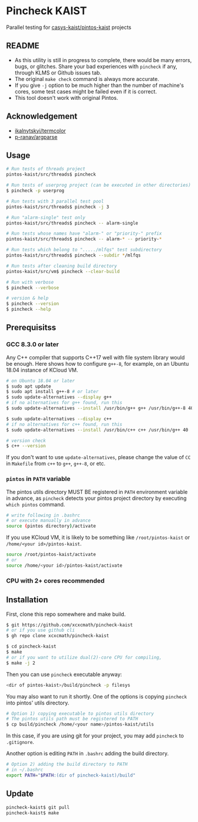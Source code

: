 # Pincheck KAIST

Parallel testing for [casys-kaist/pintos-kaist](https://github.com/casys-kaist/pintos-kaist) projects

## README

- As this utility is still in progress to complete, there would be many errors, bugs, or
  glitches. Share your bad experiences with `pincheck` if any, through KLMS or Github issues tab.
- The original `make check` command is always more accurate.
- If you give `-j` option to be much higher than the number of machine's cores,
some test cases might be failed even if it is correct.
- This tool doesn't work with original Pintos.

## Acknowledgement

- [ikalnytskyi/termcolor](https://github.com/ikalnytskyi/termcolor)
- [p-ranav/argparse](https://github.com/p-ranav/argparse)

## Usage

```sh
# Run tests of threads project
pintos-kaist/src/threads$ pincheck

# Run tests of userprog project (can be executed in other directories)
$ pincheck -p userprog

# Run tests with 3 parallel test pool
pintos-kaist/src/threads$ pincheck -j 3

# Run "alarm-single" test only
pintos-kaist/src/threads$ pincheck -- alarm-single

# Run tests whose names have "alarm-" or "priority-" prefix
pintos-kaist/src/threads$ pincheck -- alarm-* -- priority-*

# Run tests which belong to "...../mlfqs" test subdirectory
pintos-kaist/src/threads$ pincheck --subdir */mlfqs

# Run tests after cleaning build directory
pintos-kaist/src/vm$ pincheck --clear-build

# Run with verbose
$ pincheck --verbose

# version & help
$ pincheck --version
$ pincheck --help
```

## Prerequisitss

### GCC 8.3.0 or later

Any C++ compiler that supports C++17 well with file system library would be enough.
Here shows how to configure `g++-8`, for example, on an Ubuntu 18.04 instance of KCloud VM.

```sh
# on Ubuntu 18.04 or later
$ sudo apt update
$ sudo apt install g++-8 # or later
$ sudo update-alternatives --display g++
# if no alternatives for g++ found, run this
$ sudo update-alternatives --install /usr/bin/g++ g++ /usr/bin/g++-8 40

$ sudo update-alternatives --display c++
# if no alternatives for c++ found, run this
$ sudo update-alternatives --install /usr/bin/c++ c++ /usr/bin/g++ 40

# version check
$ c++ --version
```

If you don't want to use `update-alternatives`, please change the value of `CC` in `Makefile` from `c++` to `g++`, `g++-8`, or etc.

### `pintos` in `PATH` variable

The pintos utils directory MUST BE registered in `PATH` environment variable in advance, as `pincheck` detects your pintos project directory by executing `which pintos` command.

```sh
# write following in .bashrc
# or execute manually in advance
source (pintos directory)/activate
```

If you use KCloud VM, it is likely to be something like `/root/pintos-kaist` or `/home/<your id>/pintos-kaist`.

```sh
source /root/pintos-kaist/activate
# or
source /home/<your id>/pintos-kaist/activate
```

### CPU with 2+ cores recommended

## Installation

First, clone this repo somewhere and make build.

```sh
$ git https://github.com/xcxcmath/pincheck-kaist
# or if you use github cli
$ gh repo clone xcxcmath/pincheck-kaist

$ cd pincheck-kaist
$ make
# or if you want to utilize dual(2)-core CPU for compiling,
$ make -j 2
```

Then you can use `pincheck` executable anyway:

```sh
<dir of pintos-kaist>/build/pincheck -p filesys
```

You may also want to run it shortly. One of the options is copying `pincheck` into pintos' utils directory.

```sh
# Option 1) copying executable to pintos utils directory
# The pintos utils path must be registered to PATH
$ cp build/pincheck /home/<your name>/pintos-kaist/utils
```

In this case, if you are using git for your project, you may add `pincheck` to `.gitignore`.

Another option is editing `PATH` in `.bashrc` adding the build directory.

```sh
# Option 2) adding the build directory to PATH
# in ~/.bashrc
export PATH="$PATH:(dir of pincheck-kaist)/build"
```

## Update

```sh
pincheck-kaist$ git pull
pincheck-kaist$ make
```
